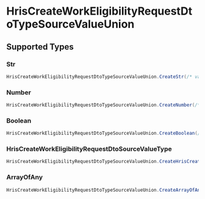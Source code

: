 # HrisCreateWorkEligibilityRequestDtoTypeSourceValueUnion


## Supported Types

### Str

```csharp
HrisCreateWorkEligibilityRequestDtoTypeSourceValueUnion.CreateStr(/* values here */);
```

### Number

```csharp
HrisCreateWorkEligibilityRequestDtoTypeSourceValueUnion.CreateNumber(/* values here */);
```

### Boolean

```csharp
HrisCreateWorkEligibilityRequestDtoTypeSourceValueUnion.CreateBoolean(/* values here */);
```

### HrisCreateWorkEligibilityRequestDtoSourceValueType

```csharp
HrisCreateWorkEligibilityRequestDtoTypeSourceValueUnion.CreateHrisCreateWorkEligibilityRequestDtoSourceValueType(/* values here */);
```

### ArrayOfAny

```csharp
HrisCreateWorkEligibilityRequestDtoTypeSourceValueUnion.CreateArrayOfAny(/* values here */);
```
